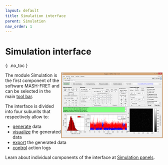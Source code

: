```yaml
---
layout: default
title: Simulation interface
parent: Simulation
nav_order: 1
---
```


# Simulation interface
{: .no_toc }

<a href="../assets/images/gui-simulation.png"><img src="../assets/images/gui-simulation.png" width="325" style="float:right"/></a>

The module Simulation is the first component of the software MASH-FRET and can be selected in the main 
[tool bar](../Getting_started.html#interface).

The interface is divided into four subunits that respectively allow to:
* <u>generate</u> data
* <u>visualize</u> the generated data
* <u>export</u> the generated data
* <u>control</u> action logs

Learn about individual components of the interface at 
[Simulation panels](panels).

